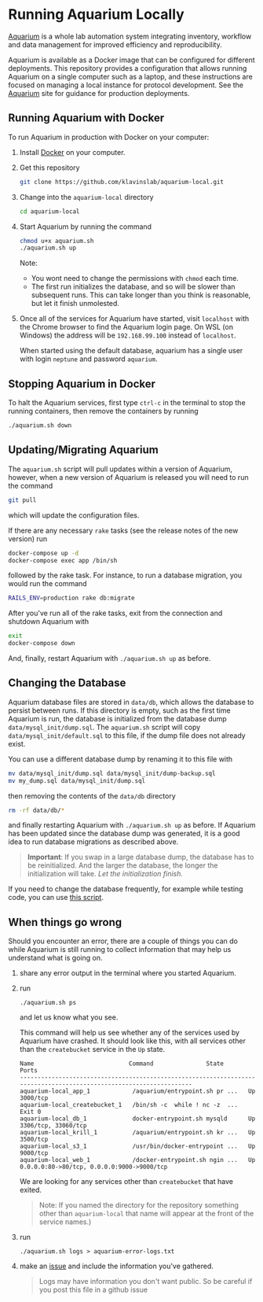 # Running Aquarium Locally

[Aquarium](aquarium.bio) is a whole lab automation system integrating inventory, workflow and data management for improved efficiency and reproducibility.

Aquarium is available as a Docker image that can be configured for different deployments.
This repository provides a configuration that allows running Aquarium on a single computer such as a laptop, and these instructions are focused on managing a local instance for protocol development.
See the [Aquarium](aquarium.bio) site for guidance for production deployments.

## Running Aquarium with Docker

To run Aquarium in production with Docker on your computer:

1.  Install [Docker](https://www.docker.com/get-started) on your computer.

2.  Get this repository

    ```bash
    git clone https://github.com/klavinslab/aquarium-local.git
    ```

3.  Change into the `aquarium-local` directory

    ```bash
    cd aquarium-local
    ```

4.  Start Aquarium by running the command

    ```bash
    chmod u+x aquarium.sh
    ./aquarium.sh up
    ```

    Note:
    - You wont need to change the permissions with `chmod` each time.
    - The first run initializes the database, and so will be slower than subsequent runs.
      This can take longer than you think is reasonable, but let it finish unmolested.

5.  Once all of the services for Aquarium have started, visit `localhost` with the Chrome browser to find the Aquarium login page.
    On WSL (on Windows) the address will be `192.168.99.100` instead of `localhost`.

    When started using the default database, aquarium has a single user with login `neptune` and password `aquarium`.

## Stopping Aquarium in Docker

To halt the Aquarium services, first type `ctrl-c` in the terminal to stop the running containers, then remove the containers by running

```bash
./aquarium.sh down
```

## Updating/Migrating Aquarium

The `aquarium.sh` script will pull updates within a version of Aquarium, however, when a new version of Aquarium is released you will need to run the command

```bash
git pull
```

which will update the configuration files.

If there are any necessary `rake` tasks (see the release notes of the new version) run

```bash
docker-compose up -d
docker-compose exec app /bin/sh

```

followed by the rake task. 
For instance, to run a database migration, you would run the command

```bash
RAILS_ENV=production rake db:migrate 
```

After you've run all of the rake tasks, exit from the connection and shutdown Aquarium with

```bash
exit
docker-compose down
```

And, finally, restart Aquarium with `./aquarium.sh up` as before.

## Changing the Database

Aquarium database files are stored in `data/db`, which allows the database to persist between runs.
If this directory is empty, such as the first time Aquarium is run, the database is initialized from the database dump `data/mysql_init/dump.sql`.
The `aquarium.sh` script will copy `data/mysql_init/default.sql` to this file, if the dump file does not already exist.

You can use a different database dump by renaming it to this file with

```bash
mv data/mysql_init/dump.sql data/mysql_init/dump-backup.sql
mv my_dump.sql data/mysql_init/dump.sql
```

then removing the contents of the `data/db` directory

```bash
rm -rf data/db/*
```

and finally restarting Aquarium with `./aquarium.sh up` as before.
If Aquarium has been updated since the database dump was generated, it is a good idea to run database migrations as described above.

> **Important**: If you swap in a large database dump, the database has to be reinitialized.
> And the larger the database, the longer the initialization will take.
> _Let the initialization finish._

If you need to change the database frequently, for example while testing code, you can use [this script](https://github.com/dvnstrcklnd/aq-hot-swap-db).

## When things go wrong

Should you encounter an error, there are a couple of things you can do while Aquarium is still running to collect information that may help us understand what is going on.

1. share any error output in the terminal where you started Aquarium.

2. run

   ```shell
   ./aquarium.sh ps
   ```

   and let us know what you see.

   This command will help us see whether any of the services used by Aquarium have crashed.
   It should look like this, with all services other than the `createbucket` service in the `Up` state.

   ```shell
   Name                           Command               State                      Ports                   
   --------------------------------------------------------------------------------------------------------------------
   aquarium-local_app_1            /aquarium/entrypoint.sh pr ...   Up       3000/tcp                                  
   aquarium-local_createbucket_1   /bin/sh -c  while ! nc -z  ...   Exit 0                                             
   aquarium-local_db_1             docker-entrypoint.sh mysqld      Up       3306/tcp, 33060/tcp                       
   aquarium-local_krill_1          /aquarium/entrypoint.sh kr ...   Up       3500/tcp                                  
   aquarium-local_s3_1             /usr/bin/docker-entrypoint ...   Up       9000/tcp                                  
   aquarium-local_web_1            /docker-entrypoint.sh ngin ...   Up       0.0.0.0:80->80/tcp, 0.0.0.0:9000->9000/tcp
   ```

   We are looking for any services other than `createbucket` that have exited.

   > Note: If you named the directory for the repository something other than `aquarium-local` that name will appear at the front of the service names.)

3. run

   ```shell
   ./aquarium.sh logs > aquarium-error-logs.txt
   ```

4. make an [issue](https://github.com/aquariumbio/aquarium-local/issues) and include the information you've gathered.

   > Logs may have information you don't want public. So be careful if you post this file in a github issue